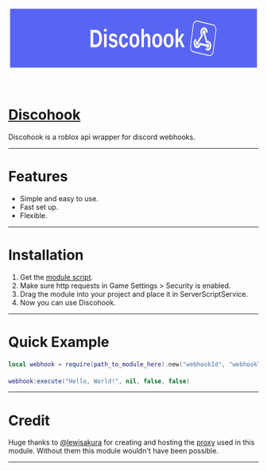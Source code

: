 <p align="center" width="100%">
    <img src="resources/Discohook_Banner.svg" alt="Discohook" height="128em"/>
</p>

<br>

# [**Discohook**](https://www.roblox.com/library/12390338563)

Discohook is a roblox api wrapper for discord webhooks.

<hr>

# Features

- Simple and easy to use.
- Fast set up.
- Flexible.

<hr>

# Installation

1. Get the [module script](https://www.roblox.com/library/12390338563).
2. Make sure http requests in Game Settings > Security is enabled.
3. Drag the module into your project and place it in ServerScriptService.
4. Now you can use Discohook.

<hr>

# Quick Example

```lua
local webhook = require(path_to_module_here).new("webhookId", "webhookToken")

webhook:execute("Hello, World!", nil, false, false)
```

<hr>

# Credit

Huge thanks to [@lewisakura](https://www.roblox.com/users/25704749/profile) for creating and hosting the [proxy](https://github.com/lewisakura/webhook-proxy) used in this module. Without them this module wouldn't have been possible.

<hr>